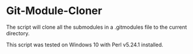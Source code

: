 # Git-Module-Cloner
The script will clone all the submodules in a .gitmodules file to the current directory.

This script was tested on Windows 10 with Perl v5.24.1 installed.
